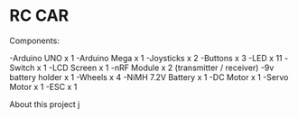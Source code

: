 # RC CAR

Components: 

-Arduino UNO        x 1
-Arduino Mega       x 1
-Joysticks          x 2
-Buttons            x 3
-LED                x 11
-Switch             x 1
-LCD Screen         x 1
-nRF Module         x 2 (transmitter / receiver)
-9v battery holder  x 1
-Wheels             x 4
-NiMH 7.2V Battery  x 1
-DC Motor           x 1
-Servo Motor        x 1
-ESC                x 1

About this project
j
